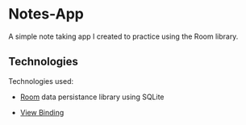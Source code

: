 # Notes-App

A simple note taking app I created to practice using the Room library.

## Technologies

Technologies used:

- [Room](https://developer.android.com/jetpack/androidx/releases/room) data persistance library using SQLite

- [View Binding](https://developer.android.com/topic/libraries/view-binding)
